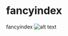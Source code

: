 # fancyindex
fancyindex
![alt text](https://raw.githubusercontent.com/pingvin65/fancyindex/master/images/reactboot.png)
